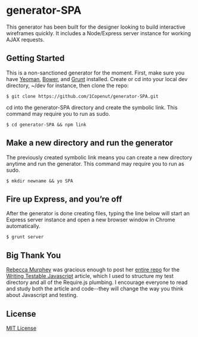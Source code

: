 # generator-SPA
This generator has been built for the designer looking to build interactive wireframes quickly. It includes a Node/Express server instance for working AJAX requests.


## Getting Started
This is a non-sanctioned generator for the moment. First, make sure you have [Yeoman](http://yeoman.io), [Bower](http:bower.io), and [Grunt](http:gruntjs.com) installed. Create or cd into your local dev directory, ~/dev for instance, then clone the repo:

```
$ git clone https://github.com/1Copenut/generator-SPA.git
```

cd into the generator-SPA directory and create the symbolic link. This command may require you to run as sudo.

```
$ cd generator-SPA && npm link
```

## Make a new directory and run the generator
The previously created symbolic link means you can create a new directory anytime and run the generator. This command may require you to run as sudo.

```
$ mkdir newname && yo SPA
```

## Fire up Express, and you&rsquo;re off
After the generator is done creating files, typing the line below will start an Express server instance and open a new browser window in Chrome automatically.

```
$ grunt server
```

## Big Thank You
[Rebecca Murphey](https://twitter.com/rmurphey) was gracious enough to post her [entire repo](https://github.com/rmurphey/testable-javascript) for the [Writing Testable Javascript](http://alistapart.com/article/writing-testable-javascript) article, which I used to structure my test directory and all of the Require.js plumbing. I encourage everyone to read and study both the article and code--they will change the way you think about Javascript and testing.

## License
[MIT License](http://en.wikipedia.org/wiki/MIT_License)
